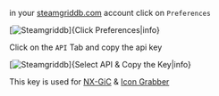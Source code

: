 in your [steamgriddb.com](https://www.steamgriddb.com/) account click on `Preferences`

[![Steamgriddb](<img/sg-api/sgdb1.jpg>)]{Click Preferences|info}

Click on the `API` Tab and copy the api key

[![Steamgriddb](<img/sg-api/sgdb2.jpg>)]{Select API & Copy the Key|info}

This key is used for [NX-GiC](usingnxgic.md) & [Icon Grabber](icongrabber.md)